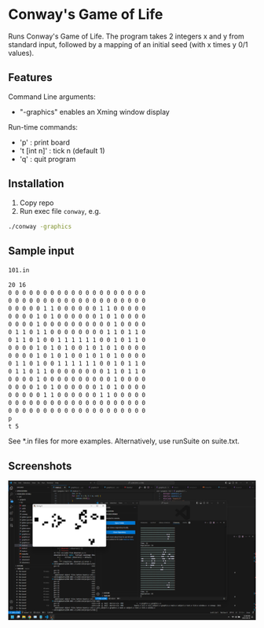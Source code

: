 
# Conway's Game of Life

Runs Conway's Game of Life. The program takes 2 integers x and y from standard input, 
followed by a mapping of an initial seed (with x times y 0/1 values). 


## Features

Command Line arguments:
- "-graphics" enables an Xming window display

Run-time commands:
- 'p' : print board
- 't [int n]' : tick n (default 1)
- 'q' : quit program


## Installation

1. Copy repo
2. Run exec file ``conway``, e.g.
```bash
./conway -graphics
```


## Sample input

``101.in``
```
20 16
0 0 0 0 0 0 0 0 0 0 0 0 0 0 0 0 0 0 0 0
0 0 0 0 0 0 0 0 0 0 0 0 0 0 0 0 0 0 0 0
0 0 0 0 0 1 1 0 0 0 0 0 0 1 1 0 0 0 0 0
0 0 0 0 1 0 1 0 0 0 0 0 0 1 0 1 0 0 0 0
0 0 0 0 1 0 0 0 0 0 0 0 0 0 0 1 0 0 0 0
0 1 1 0 1 1 0 0 0 0 0 0 0 0 1 1 0 1 1 0
0 1 1 0 1 0 0 1 1 1 1 1 1 0 0 1 0 1 1 0
0 0 0 0 1 0 1 0 1 0 0 1 0 1 0 1 0 0 0 0
0 0 0 0 1 0 1 0 1 0 0 1 0 1 0 1 0 0 0 0
0 1 1 0 1 0 0 1 1 1 1 1 1 0 0 1 0 1 1 0
0 1 1 0 1 1 0 0 0 0 0 0 0 0 1 1 0 1 1 0
0 0 0 0 1 0 0 0 0 0 0 0 0 0 0 1 0 0 0 0
0 0 0 0 1 0 1 0 0 0 0 0 0 1 0 1 0 0 0 0
0 0 0 0 0 1 1 0 0 0 0 0 0 1 1 0 0 0 0 0
0 0 0 0 0 0 0 0 0 0 0 0 0 0 0 0 0 0 0 0
0 0 0 0 0 0 0 0 0 0 0 0 0 0 0 0 0 0 0 0
p
t 5
```

See *.in files for more examples. Alternatively, use runSuite on suite.txt.


## Screenshots
![Gosper glider gun](https://github.com/e4chou/ConwaysGameofLife/blob/main/Screenshot%202024-08-21%20115838.png?raw=true)

